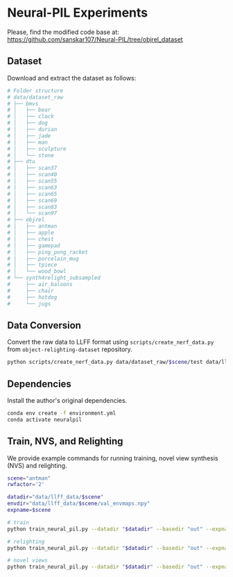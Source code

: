 # Neural-PIL Experiments

Please, find the modified code base at: https://github.com/sanskar107/Neural-PIL/tree/objrel_dataset

## Dataset

Download and extract the dataset as follows:

```bash
# Folder structure
# data/dataset_raw
# ├── bmvs
# │   ├── bear
# │   ├── clock
# │   ├── dog
# │   ├── durian
# │   ├── jade
# │   ├── man
# │   ├── sculpture
# │   └── stone
# ├── dtu
# │   ├── scan37
# │   ├── scan40
# │   ├── scan55
# │   ├── scan63
# │   ├── scan65
# │   ├── scan69
# │   ├── scan83
# │   └── scan97
# ├── objrel
# │   ├── antman
# │   ├── apple
# │   ├── chest
# │   ├── gamepad
# │   ├── ping_pong_racket
# │   ├── porcelain_mug
# │   ├── tpiece
# │   └── wood_bowl
# └── synth4relight_subsampled
#     ├── air_baloons
#     ├── chair
#     ├── hotdog
#     └── jugs
```

## Data Conversion

Convert the raw data to LLFF format using `scripts/create_nerf_data.py` from `object-relighting-dataset` repository.

```bash
python scripts/create_nerf_data.py data/dataset_raw/$scene/test data/llff_data/$scene --overwrite
```

## Dependencies

Install the author's original dependencies.

```bash
conda env create -f environment.yml
conda activate neuralpil
```

## Train, NVS, and Relighting

We provide example commands for running training, novel view synthesis (NVS)
and relighting.

```bash
scene="antman"
rwfactor='2'

datadir="data/llff_data/$scene"
envdir="data/llff_data/$scene/val_envmaps.npy"
expname=$scene

# train
python train_neural_pil.py --datadir "$datadir" --basedir "out" --expname "$expname" --config configs/neural_pil/real_world.txt --rwfactor "$rwfactor" --single_env --envmap_path "$envdir"

# relighting
python train_neural_pil.py --datadir "$datadir" --basedir "out" --expname "$expname" --config configs/neural_pil/real_world.txt --rwfactor "$rwfactor" --single_env --envmap_path "$envdir" --render_only

# novel views
python train_neural_pil.py --datadir "$datadir" --basedir "out" --expname "$expname" --config configs/neural_pil/real_world.txt --rwfactor "$rwfactor" --single_env --render_only
```
